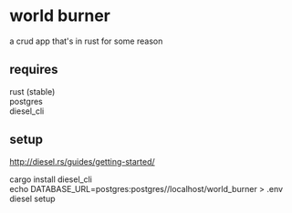 # world burner

a crud app that's in rust for some reason

## requires  
  rust (stable)  
  postgres  
  diesel_cli  
  
## setup 

http://diesel.rs/guides/getting-started/

cargo install diesel_cli  
echo DATABASE_URL=postgres:postgres//localhost/world_burner > .env  
diesel setup
